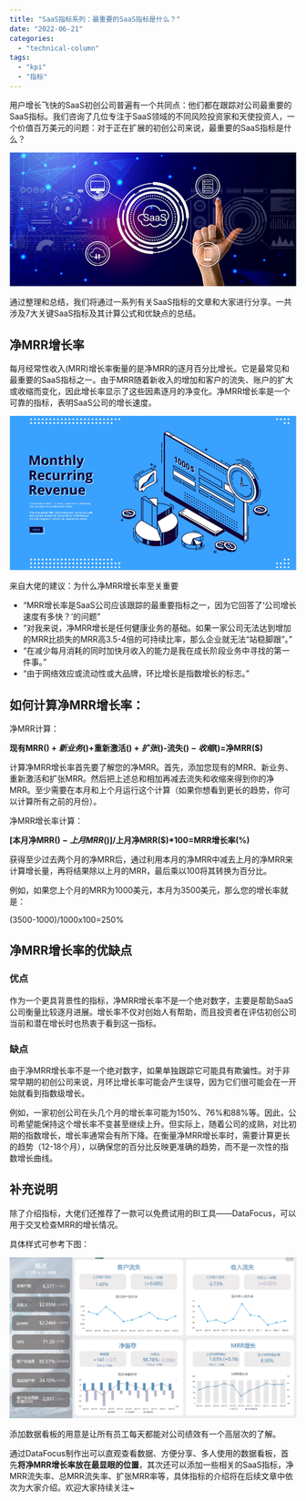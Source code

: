 ```yaml
---
title: "SaaS指标系列：最重要的SaaS指标是什么？"
date: "2022-06-21"
categories: 
  - "technical-column"
tags: 
  - "kpi"
  - "指标"
---
```


用户增长飞快的SaaS初创公司普遍有一个共同点：他们都在跟踪对公司最重要的SaaS指标。我们咨询了几位专注于SaaS领域的不同风险投资家和天使投资人，一个价值百万美元的问题：对于正在扩展的初创公司来说，最重要的SaaS指标是什么？

![SAAS.png](images/1655780465-saas-png.png)

通过整理和总结，我们将通过一系列有关SaaS指标的文章和大家进行分享。一共涉及7大关键SaaS指标及其计算公式和优缺点的总结。

## **净MRR增长率**

每月经常性收入(MRR)增长率衡量的是净MRR的逐月百分比增长。它是最常见和最重要的SaaS指标之一。由于MRR随着新收入的增加和客户的流失、账户的扩大或收缩而变化，因此增长率显示了这些因素逐月的净变化。净MRR增长率是一个可靠的指标，表明SaaS公司的增长速度。

![MRR.png](images/1655780471-mrr-png.png)

来自大佬的建议：为什么净MRR增长率至关重要

- “MRR增长率是SaaS公司应该跟踪的最重要指标之一，因为它回答了‘公司增长速度有多快？’的问题”
- “对我来说，净MRR增长是任何健康业务的基础。如果一家公司无法达到增加的MRR比损失的MRR高3.5-4倍的可持续比率，那么企业就无法“站稳脚跟”。”
- “在减少每月消耗的同时加快月收入的能力是我在成长阶段业务中寻找的第一件事。”
- “由于网络效应或流动性或大品牌，环比增长是指数增长的标志。”

## **如何计算净MRR增长率：**

净MRR计算：

**现有MRR($)+新业务($)+重新激活($)+扩张($)-流失($)-收缩($)=净MRR($)**

计算净MRR增长率首先要了解您的净MRR。首先，添加您现有的MRR、新业务、重新激活和扩张MRR。然后把上述总和相加再减去流失和收缩来得到你的净MRR。至少需要在本月和上个月运行这个计算（如果你想看到更长的趋势，你可以计算所有之前的月份）。

净MRR增长率计算：

**\[本月净MRR($)-上月MRR($)\]/上月净MRR($)\*100=MRR增长率(%)**

获得至少过去两个月的净MRR后，通过利用本月的净MRR中减去上月的净MRR来计算增长量，再将结果除以上月的MRR，最后乘以100将其转换为百分比。

例如，如果您上个月的MRR为1000美元，本月为3500美元，那么您的增长率就是：

(3500-1000)/1000x100=250%

## **净MRR增长率的优缺点**

### **优点**

作为一个更具背景性的指标，净MRR增长率不是一个绝对数字，主要是帮助SaaS公司衡量比较逐月进展。增长率不仅对创始人有帮助，而且投资者在评估初创公司当前和潜在增长时也热衷于看到这一指标。

### **缺点**

由于净MRR增长率不是一个绝对数字，如果单独跟踪它可能具有欺骗性。对于非常早期的初创公司来说，月环比增长率可能会产生误导，因为它们很可能会在一开始就看到指数级增长。

例如，一家初创公司在头几个月的增长率可能为150%、76%和88%等。因此，公司希望能保持这个增长率不变甚至继续上升。但实际上，随着公司的成熟，对比初期的指数增长，增长率通常会有所下降。在衡量净MRR增长率时，需要计算更长的趋势（12-18个月），以确保您的百分比反映更准确的趋势，而不是一次性的指数增长曲线。

## **补充说明**

除了介绍指标，大佬们还推荐了一款可以免费试用的BI工具——DataFocus，可以用于交叉检查MRR的增长情况。

具体样式可参考下图：

![1-4.png](images/1655780475-1-4-png.png)

添加数据看板的用意是让所有员工每天都能对公司绩效有一个高层次的了解。

通过DataFocus制作出可以直观查看数据、方便分享、多人使用的数据看板，首先**将净MRR增长率放在最显眼的位置**，其次还可以添加一些相关的SaaS指标，净MRR流失率、总MRR流失率、扩张MRR率等，具体指标的介绍将在后续文章中依次为大家介绍。欢迎大家持续关注~
